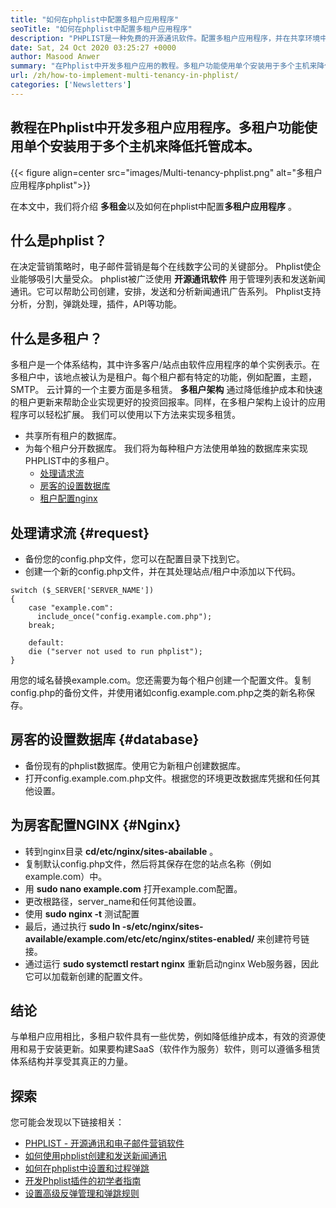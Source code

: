 ```yaml
---
title: "如何在phplist中配置多租户应用程序" 
seoTitle: "如何在phplist中配置多租户应用程序" 
description: "PHPLIST是一种免费的开源通讯软件。配置多租户应用程序，并在共享环境中运行多个应用程序。" 
date: Sat, 24 Oct 2020 03:25:27 +0000
author: Masood Anwer
summary: "在Phplist中开发多租户应用的教程。多租户功能使用单个安装用于多个主机来降低托管成本。" 
url: /zh/how-to-implement-multi-tenancy-in-phplist/
categories: ['Newsletters']
---
```


## 教程在Phplist中开发多租户应用程序。多租户功能使用单个安装用于多个主机来降低托管成本。

{{< figure align=center src="images/Multi-tenancy-phplist.png" alt="多租户应用程序phplist">}}

在本文中，我们将介绍 **多租金**以及如何在phplist中配置**多租户应用程序** 。

## 什么是phplist？
在决定营销策略时，电子邮件营销是每个在线数字公司的关键部分。 Phplist使企业能够吸引大量受众。 phplist被广泛使用 **开源通讯软件** 用于管理列表和发送新闻通讯。它可以帮助公司创建，安排，发送和分析新闻通讯广告系列。 Phplist支持分析，分割，弹跳处理，插件，API等功能。

## 什么是多租户？
多租户是一个体系结构，其中许多客户/站点由软件应用程序的单个实例表示。在多租户中，该地点被认为是租户。每个租户都有特定的功能，例如配置，主题，SMTP。
云计算的一个主要方面是多租赁。 **多租户架构** 通过降低维护成本和快速的租户更新来帮助企业实现更好的投资回报率。同样，在多租户架构上设计的应用程序可以轻松扩展。
我们可以使用以下方法来实现多租赁。
* 共享所有租户的数据库。
* 为每个租户分开数据库。
我们将为每种租户方法使用单独的数据库来实现PHPLIST中的多租户。
  * [处理请求流][1]
  * [房客的设置数据库][2]
  * [租户配置nginx][3]

## 处理请求流 {#request}

* 备份您的config.php文件，您可以在配置目录下找到它。
* 创建一个新的config.php文件，并在其处理站点/租户中添加以下代码。
```
switch ($_SERVER['SERVER_NAME'])
{   
    case "example.com":
      include_once("config.example.com.php");
    break;
    
    default:
    die ("server not used to run phplist"); 
}
```
用您的域名替换example.com。您还需要为每个租户创建一个配置文件。复制config.php的备份文件，并使用诸如config.example.com.php之类的新名称保存。

## 房客的设置数据库 {#database}

* 备份现有的phplist数据库。使用它为新租户创建数据库。
* 打开config.example.com.php文件。根据您的环境更改数据库凭据和任何其他设置。

## 为房客配置NGINX {#Nginx}

* 转到nginx目录 **cd/etc/nginx/sites-abailable** 。
* 复制默认config.php文件，然后将其保存在您的站点名称（例如example.com）中。
* 用 **sudo nano example.com** 打开example.com配置。
* 更改根路径，server_name和任何其他设置。
* 使用 **sudo nginx -t** 测试配置
* 最后，通过执行 **sudo ln -s/etc/nginx/sites-available/example.com/etc/etc/nginx/stites-enabled/** 来创建符号链接。
* 通过运行 **sudo systemctl restart nginx** 重新启动nginx Web服务器，因此它可以加载新创建的配置文件。

## 结论
与单租户应用相比，多租户软件具有一些优势，例如降低维护成本，有效的资源使用和易于安装更新。如果要构建SaaS（软件作为服务）软件，则可以遵循多租赁体系结构并享受其真正的力量。

## 探索
您可能会发现以下链接相关：
  * [PHPLIST  - 开源通讯和电子邮件营销软件][4]
  * [如何使用phplist创建和发送新闻通讯][5]
  * [如何在phplist中设置和过程弹跳][6]
  * [开发Phplist插件的初学者指南][7]
  * [设置高级反弹管理和弹跳规则][8]



[1]: #request
[2]: #database
[3]: #nginx
[4]: https://products.containerize.com/newsletter/phplist
[5]: https://blog.containerize.com/newsletter/how-to-create-and-send-newsletter-using-phplist/
[6]: https://blog.containerize.com/newsletter/how-to-setup-and-process-bounces-in-phplist/
[7]: https://blog.containerize.com/newsletter/beginners-guide-to-develop-phplist-plugin/
[8]: https://blog.containerize.com/newsletter/setup-advanced-bounce-management-and-bounce-rules-in-phplist/
